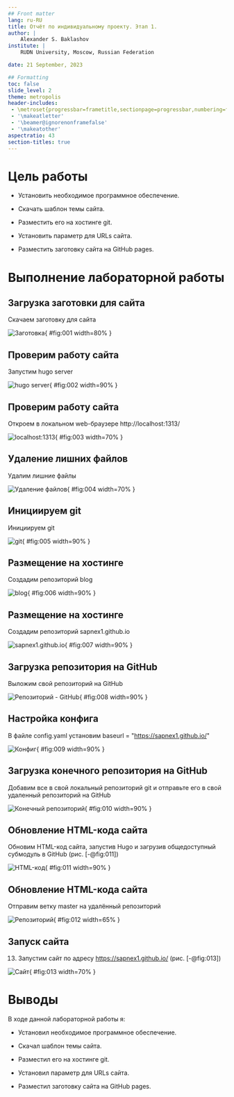 ```yaml
---
## Front matter
lang: ru-RU
title: Отчёт по индивидуальному проекту. Этап 1.
author: |
	Alexander S. Baklashov
institute: |
	RUDN University, Moscow, Russian Federation

date: 21 September, 2023

## Formatting
toc: false
slide_level: 2
theme: metropolis
header-includes: 
 - \metroset{progressbar=frametitle,sectionpage=progressbar,numbering=fraction}
 - '\makeatletter'
 - '\beamer@ignorenonframefalse'
 - '\makeatother'
aspectratio: 43
section-titles: true
---
```


# Цель работы

- Установить необходимое программное обеспечение.

- Скачать шаблон темы сайта.

- Разместить его на хостинге git.

- Установить параметр для URLs сайта.

- Разместить заготовку сайта на GitHub pages.

# Выполнение лабораторной работы

## Загрузка заготовки для сайта

Скачаем заготовку для сайта

![Заготовка](image/1.png){ #fig:001 width=80% }

## Проверим работу сайта

Запустим hugo server

![hugo server](image/2.png){ #fig:002 width=90% }

## Проверим работу сайта

Откроем в локальном web-браузере http://localhost:1313/

![localhost:1313](image/3.png){ #fig:003 width=70% }

## Удаление лишних файлов

Удалим лишние файлы

![Удаление файлов](image/4.png){ #fig:004 width=70% }

## Инициируем git

Инициируем git

![git](image/5.png){ #fig:005 width=90% }

## Размещение на хостинге

Создадим репозиторий blog

![blog](image/6.png){ #fig:006 width=90% }

## Размещение на хостинге

Создадим репозиторий sapnex1.github.io

![sapnex1.github.io](image/7.png){ #fig:007 width=90% }

## Загрузка репозитория на GitHub

Выложим свой репозиторий на GitHub

![Репозиторий - GitHub](image/8.png){ #fig:008 width=90% }

## Настройка конфига

В файле config.yaml установим baseurl = "https://sapnex1.github.io/"

![Конфиг](image/9.png){ #fig:009 width=90% }

## Загрузка конечного репозитория на GitHub

Добавим все в свой локальный репозиторий git и отправьте его в свой удаленный репозиторий на GitHub

![Конечный репозиторий](image/10.png){ #fig:010 width=90% }

## Обновление HTML-кода сайта

Обновим HTML-код сайта, запустив Hugo и загрузив общедоступный субмодуль в GitHub (рис. [-@fig:011])

![HTML-код](image/11.png){ #fig:011 width=90% }

## Обновление HTML-кода сайта

Отправим ветку master на удалённый репозиторий

![Репозиторий](image/12.png){ #fig:012 width=65% }

## Запуск сайта

13. Запустим сайт по адресу https://sapnex1.github.io/ (рис. [-@fig:013])

![Сайт](image/13.png){ #fig:013 width=70% }

# Выводы

В ходе данной лабораторной работы я:

- Установил необходимое программное обеспечение.

- Скачал шаблон темы сайта.

- Разместил его на хостинге git.

- Установил параметр для URLs сайта.

- Разместил заготовку сайта на GitHub pages. 